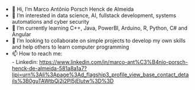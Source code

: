 - 👋 Hi, I’m Marco Antônio Porsch Henck de Almeida
- 👀 I’m interested in data science, AI, fullstack development, systems automations and cyber security
- 🌱 I’m currently learning C++, Java, PowerBI, Arduino, R, Python, C# and Angular
- 💞️ I’m looking to collaborate on simple projects to develop my own skills and help others to learn computer programming
- 📫 How to reach me:       
        - Linkedin: https://www.linkedin.com/in/marco-ant%C3%B4nio-porsch-henck-de-almeida-581a8a1a7?lipi=urn%3Ali%3Apage%3Ad_flagship3_profile_view_base_contact_details%3B0guTAWtbQj2j2PI5jEIutw%3D%3D

<!---
marcotech2002/marcotech2002 is a ✨ special ✨ repository because its `README.md` (this file) appears on your GitHub profile.
You can click the Preview link to take a look at your changes.
--->
